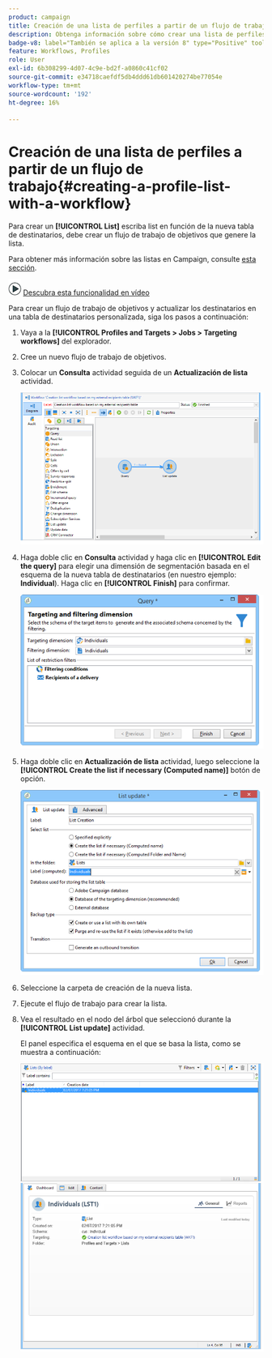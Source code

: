 ```yaml
---
product: campaign
title: Creación de una lista de perfiles a partir de un flujo de trabajo
description: Obtenga información sobre cómo crear una lista de perfiles en un flujo de trabajo
badge-v8: label="También se aplica a la versión 8" type="Positive" tooltip="También se aplica a Campaign v8"
feature: Workflows, Profiles
role: User
exl-id: 6b308299-4d07-4c9e-bd2f-a0860c41cf02
source-git-commit: e34718caefdf5db4ddd61db601420274be77054e
workflow-type: tm+mt
source-wordcount: '192'
ht-degree: 16%

---
```


# Creación de una lista de perfiles a partir de un flujo de trabajo{#creating-a-profile-list-with-a-workflow}


Para crear un **[!UICONTROL List]** escriba list en función de la nueva tabla de destinatarios, debe crear un flujo de trabajo de objetivos que genere la lista.

Para obtener más información sobre las listas en Campaign, consulte [esta sección](../../platform/using/creating-and-managing-lists.md#about-lists-in-adobe-campaign).

![](assets/do-not-localize/how-to-video.png) [Descubra esta funcionalidad en vídeo](../../platform/using/creating-and-managing-lists.md#create-list-in-a-wf-video)

Para crear un flujo de trabajo de objetivos y actualizar los destinatarios en una tabla de destinatarios personalizada, siga los pasos a continuación:

1. Vaya a la **[!UICONTROL Profiles and Targets > Jobs > Targeting workflows]** del explorador.
1. Cree un nuevo flujo de trabajo de objetivos.
1. Colocar un **Consulta** actividad seguida de un **Actualización de lista** actividad.

   ![](assets/mapping_create_list_workflow01.png)

1. Haga doble clic en **Consulta** actividad y haga clic en **[!UICONTROL Edit the query]** para elegir una dimensión de segmentación basada en el esquema de la nueva tabla de destinatarios (en nuestro ejemplo: **Individual**). Haga clic en **[!UICONTROL Finish]** para confirmar.

   ![](assets/mapping_create_list_workflow03.png)

1. Haga doble clic en **Actualización de lista** actividad, luego seleccione la **[!UICONTROL Create the list if necessary (Computed name)]** botón de opción.

   ![](assets/mapping_create_list_workflow02.png)

1. Seleccione la carpeta de creación de la nueva lista.
1. Ejecute el flujo de trabajo para crear la lista.
1. Vea el resultado en el nodo del árbol que seleccionó durante la **[!UICONTROL List update]** actividad.

   El panel especifica el esquema en el que se basa la lista, como se muestra a continuación:

   ![](assets/mapping_list_view.png)
